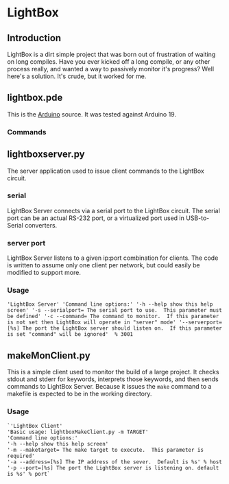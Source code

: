 # LightBox

## Introduction
LightBox is a dirt simple project that was born out of frustration of waiting on long compiles.
Have you ever kicked off a long compile, or any other process really, and wanted a way to passively
monitor it's progress?  Well here's a solution. It's crude, but it worked for me.

## lightbox.pde
This is the [Arduino][1] source. It was tested against Arduino 19. 

### Commands

## lightboxserver.py
The server application used to issue client commands to the LightBox circuit.

### serial
LightBox Server connects via a serial port to the LightBox circuit. The serial port can be an actual RS-232 port, or a virtualized port used in USB-to-Serial converters.

### server port
LightBox Server listens to a given ip:port combination for clients. The code is written to assume only one client per network, but could easily be modified to support more.

### Usage
`'LightBox Server'
    'Command line options:'
    '-h --help show this help screen'
    '-s --serialport= The serial port to use.  This parameter must be defined'
    '-c --command= The command to monitor.  If this parameter is not set then LightBox will operate in "server" mode'
    '--serverport=[%s] The port the LightBox server should listen on.  If this parameter is set "command" will be ignored'  % 3001`

## makeMonClient.py
This is a simple client used to monitor the build of a large project. It checks stdout and stderr for keywords, interprets those keywords, and then sends commands to LightBox Server. Because it issues the `make` command to a makefile is expected to be in the working directory. 

### Usage
    `'LightBox Client'
    'Basic usage: lightboxMakeClient.py -m TARGET'
    'Command line options:'
    '-h --help show this help screen'
    '-m --maketarget= The make target to execute.  This parameter is required'
    '-a --address=[%s] The IP address of the sever.  Default is %s' % host
    '-p --port=[%s] The port the LightBox server is listening on. default is %s' % port`





[1]:http://arduino.cc/ "Arduino" 

